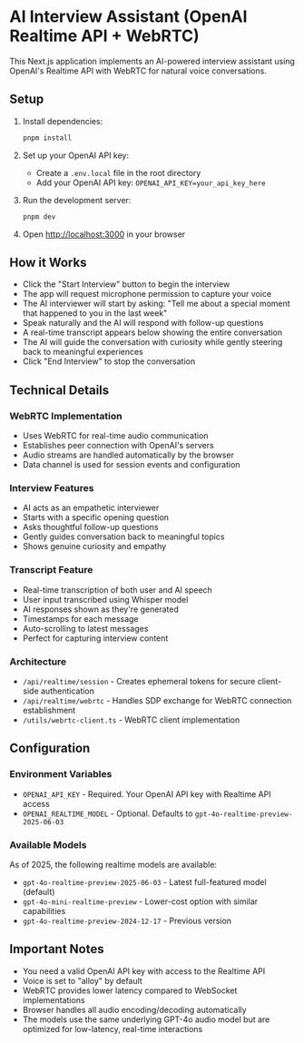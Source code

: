# AI Interview Assistant (OpenAI Realtime API + WebRTC)

This Next.js application implements an AI-powered interview assistant using OpenAI's Realtime API with WebRTC for natural voice conversations.

## Setup

1. Install dependencies:

   ```bash
   pnpm install
   ```

2. Set up your OpenAI API key:

   - Create a `.env.local` file in the root directory
   - Add your OpenAI API key: `OPENAI_API_KEY=your_api_key_here`

3. Run the development server:

   ```bash
   pnpm dev
   ```

4. Open [http://localhost:3000](http://localhost:3000) in your browser

## How it Works

- Click the "Start Interview" button to begin the interview
- The app will request microphone permission to capture your voice
- The AI interviewer will start by asking: "Tell me about a special moment that happened to you in the last week"
- Speak naturally and the AI will respond with follow-up questions
- A real-time transcript appears below showing the entire conversation
- The AI will guide the conversation with curiosity while gently steering back to meaningful experiences
- Click "End Interview" to stop the conversation

## Technical Details

### WebRTC Implementation

- Uses WebRTC for real-time audio communication
- Establishes peer connection with OpenAI's servers
- Audio streams are handled automatically by the browser
- Data channel is used for session events and configuration

### Interview Features

- AI acts as an empathetic interviewer
- Starts with a specific opening question
- Asks thoughtful follow-up questions
- Gently guides conversation back to meaningful topics
- Shows genuine curiosity and empathy

### Transcript Feature

- Real-time transcription of both user and AI speech
- User input transcribed using Whisper model
- AI responses shown as they're generated
- Timestamps for each message
- Auto-scrolling to latest messages
- Perfect for capturing interview content

### Architecture

- `/api/realtime/session` - Creates ephemeral tokens for secure client-side authentication
- `/api/realtime/webrtc` - Handles SDP exchange for WebRTC connection establishment
- `/utils/webrtc-client.ts` - WebRTC client implementation

## Configuration

### Environment Variables

- `OPENAI_API_KEY` - Required. Your OpenAI API key with Realtime API access
- `OPENAI_REALTIME_MODEL` - Optional. Defaults to `gpt-4o-realtime-preview-2025-06-03`

### Available Models

As of 2025, the following realtime models are available:

- `gpt-4o-realtime-preview-2025-06-03` - Latest full-featured model (default)
- `gpt-4o-mini-realtime-preview` - Lower-cost option with similar capabilities
- `gpt-4o-realtime-preview-2024-12-17` - Previous version

## Important Notes

- You need a valid OpenAI API key with access to the Realtime API
- Voice is set to "alloy" by default
- WebRTC provides lower latency compared to WebSocket implementations
- Browser handles all audio encoding/decoding automatically
- The models use the same underlying GPT-4o audio model but are optimized for low-latency, real-time interactions

